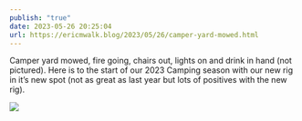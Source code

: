 ```yaml
---
publish: "true"
date: 2023-05-26 20:25:04
url: https://ericmwalk.blog/2023/05/26/camper-yard-mowed.html
---
```


Camper yard mowed, fire going, chairs out, lights on and drink in hand (not pictured). Here is to the start of our 2023 Camping season with our new rig in it’s new spot (not as great as last year but lots of positives with the new rig).

![](https://ericmwalk.blog/uploads/2023/4ea571cc6d.jpg)